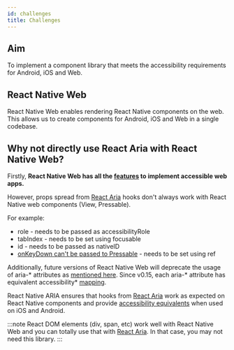 ```yaml
---
id: challenges
title: Challenges
---
```


## Aim

To implement a component library that meets the accessibility requirements for Android, iOS and Web.

## React Native Web

React Native Web enables rendering React Native components on the web. This allows us to create components for Android, iOS and Web in a single codebase.

## Why not directly use React Aria with React Native Web?

Firstly, **React Native Web has all the [features](https://necolas.github.io/react-native-web/docs/accessibility/) to implement accessible web apps.**

However, props spread from [React Aria](https://react-spectrum.adobe.com/react-aria/index.html) hooks don't always work with React Native web components (View, Pressable).

For example:

- role - needs to be passed as accessibilityRole
- tabIndex - needs to be set using focusable
- id - needs to be passed as nativeID
- [onKeyDown can't be passed to Pressable](https://github.com/necolas/react-native-web/issues/1862) - needs to be set using ref

Additionally, future versions of React Native Web will deprecate the usage of aria-\* attributes as [mentioned here](https://github.com/necolas/react-native-web/releases/tag/0.15.0). Since v0.15, each aria-\* attribute has equivalent accessibility\* [mapping](https://necolas.github.io/react-native-web/docs/accessibility/).

React Native ARIA ensures that hooks from [React Aria](https://react-spectrum.adobe.com/react-aria/) work as expected on React Native components and provide [accessibility equivalents](https://reactnative.dev/docs/accessibility) when used on iOS and Android.

:::note
React DOM elements (div, span, etc) work well with React Native Web and you can totally use that with [React Aria](https://react-spectrum.adobe.com/react-aria/index.html). In that case, you may not need this library.
:::
